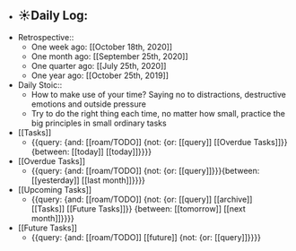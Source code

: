 - ☀️Daily Log:
    - 
- Retrospective::
    - One week ago: [[October 18th, 2020]]
    - One month ago: [[September 25th, 2020]]
    - One quarter ago: [[July 25th, 2020]]
    - One year ago: [[October 25th, 2019]]
- Daily Stoic::
    - How to make use of your time? Saying no to distractions, destructive emotions and outside pressure
    - Try to do the right thing each time, no matter how small, practice the big principles in small ordinary tasks
- [[Tasks]]
    - {{query: {and: [[roam/TODO]] {not: {or: [[query]] [[Overdue Tasks]]}} {between: [[today]] [[today]]}}}}
- [[Overdue Tasks]]
    - {{query: {and: [[roam/TODO]] {not: {or: [[query]]}}}{between: [[yesterday]] [[last month]]}}}}
- [[Upcoming Tasks]]
    - {{query: {and: [[roam/TODO]] {not: {or: [[query]] [[archive]] [[Tasks]] [[Future Tasks]]}} {between: [[tomorrow]] [[next month]]}}}}
- [[Future Tasks]]
    - {{query: {and: [[roam/TODO]] [[future]] {not: {or: [[query]]}}}}
